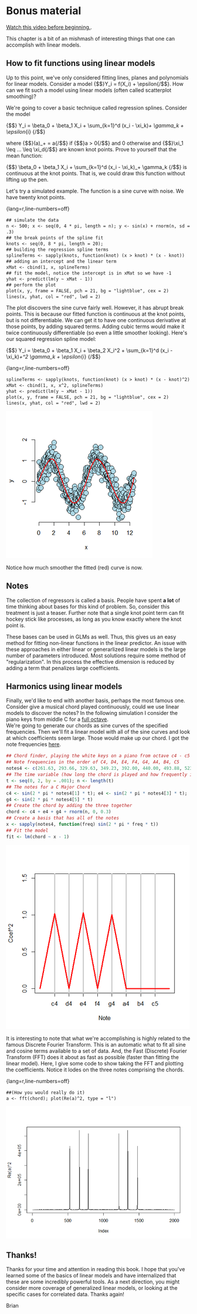 # Bonus material
[Watch this video before beginning.](https://youtu.be/DRKg33tmoAE).

This chapter is a bit of an mishmash of interesting things that one can accomplish with
linear models.

## How to fit functions using linear models
Up to this point, we've only considered fitting lines, planes and polynomials for
linear models.  Consider a model {$$}Y_i = f(X_i) + \epsilon{/$$}.
How can we fit such a model using linear models (often called scatterplot smoothing)?

We're going to cover a basic technique called regression splines. Consider the model

{$$}
Y_i = \beta_0 + \beta_1 X_i + \sum_{k=1}^d (x_i - \xi_k)_+ \gamma_k + \epsilon_{i}
{/$$}

where {$$}(a)_+ = a{/$$} if {$$}a > 0{/$$} and 0 otherwise and {$$}\xi_1 \leq ... \leq \xi_d{/$$}
are known knot points. Prove to yourself that the mean function:

{$$}
\beta_0 + \beta_1 X_i + \sum_{k=1}^d (x_i - \xi_k)_+ \gamma_k
{/$$}
is continuous at the knot points. That is, we could draw this function without lifting up the pen.

Let's try a simulated example. The function is a sine curve with noise. We have
twenty knot points.

{lang=r,line-numbers=off}
~~~
## simulate the data
n <- 500; x <- seq(0, 4 * pi, length = n); y <- sin(x) + rnorm(n, sd = .3)
## the break points of the spline fit
knots <- seq(0, 8 * pi, length = 20);
## building the regression spline terms
splineTerms <- sapply(knots, function(knot) (x > knot) * (x - knot))
## adding an intercept and the linear term
xMat <- cbind(1, x, splineTerms)
## fit the model, notice the intercept is in xMat so we have -1
yhat <- predict(lm(y ~ xMat - 1))
## perform the plot
plot(x, y, frame = FALSE, pch = 21, bg = "lightblue", cex = 2)
lines(x, yhat, col = "red", lwd = 2)
~~~

The plot discovers the sine curve fairly well. However, it has abrupt break points.
This is because our fitted function is continuous at the knot points, but is not
differentiable. We can get it to have one continuous derivative at those points,
by adding squared terms. Adding cubic terms would make it twice continuously differentiable
(so even a little smoother looking). Here's our squared regression spline model:

{$$}
  Y_i = \beta_0 + \beta_1 X_i + \beta_2 X_i^2 + \sum_{k=1}^d (x_i - \xi_k)_+^2 \gamma_k + \epsilon_{i}
{/$$}

{lang=r,line-numbers=off}
~~~
splineTerms <- sapply(knots, function(knot) (x > knot) * (x - knot)^2)
xMat <- cbind(1, x, x^2, splineTerms)
yhat <- predict(lm(y ~ xMat - 1))
plot(x, y, frame = FALSE, pch = 21, bg = "lightblue", cex = 2)
lines(x, yhat, col = "red", lwd = 2)
~~~

![Plot of the fit after adding the squared terms.](images/bonus2.png)

Notice how much smoother the fitted (red) curve is now.

## Notes
The collection of regressors is called a basis.
People have spent **a lot** of time thinking about bases for this kind of problem. So, consider this treatment is
just a teaser.  Further note that a single knot point term can fit hockey stick like processes, as long as you know exactly where
the knot point is.

These bases can be used in GLMs as well. Thus, this gives us an easy method for fitting non-linear functions
in the linear predictor. An issue with these approaches in either linear or generarlized linear models
 is the large number of parameters introduced. Most solutions require some method of "regularization". In
 this process the effective dimension is reduced by adding a term that penalizes large coefficients.

## Harmonics using linear models

Finally, we'd like to end with another basis, perhaps the most famous one.
Consider give a musical chord played continuously, could we use linear models
to discover the notes? In the following simulation I consider the piano keys
from middle C for a [full octave](https://en.wikipedia.org/wiki/Octave).  
We're going to generate our chords as sine curves of the specified frequencies.
Then we'll fit a linear model with all of the sine curves and look at which
coefficients seem large. Those would make up our chord. I got the note frequencies
[here](http://www.phy.mtu.edu/~suits/notefreqs.html).

```r
## Chord finder, playing the white keys on a piano from octave c4 - c5
## Note frequencies in the order of C4, D4, E4, F4, G4, A4, B4, C5
notes4 <- c(261.63, 293.66, 329.63, 349.23, 392.00, 440.00, 493.88, 523.25)
## The time variable (how long the chord is played and how frequently it is digitally sampled)
t <- seq(0, 2, by = .001); n <- length(t)
## The notes for a C Major Chord
c4 <- sin(2 * pi * notes4[1] * t); e4 <- sin(2 * pi * notes4[3] * t);
g4 <- sin(2 * pi * notes4[5] * t)
## Create the chord by adding the three together
chord <- c4 + e4 + g4 + rnorm(n, 0, 0.3)
## Create a basis that has all of the notes
x <- sapply(notes4, function(freq) sin(2 * pi * freq * t))
## Fit the model
fit <- lm(chord ~ x - 1)
```

![Plot of the fitted coefficients.](images/bonus3.png)

It is interesting to note that what we're accomplishing is highly related to the
famous Discrete Fourier Transform. This is an automatic what to fit all sine and
cosine terms available to a set of data. And, the Fast (Discrete) Fourier Transform (FFT)
does it about as fast as possible (faster than fitting the linear model). Here,
I give some code to show taking the FFT and plotting the coefficients. Notice it
lodes on the three notes comprising the chords.

{lang=r,line-numbers=off}
~~~
##(How you would really do it)
a <- fft(chord); plot(Re(a)^2, type = "l")
~~~

![Fit of the FFT to the data](images/bonus4.png)


## Thanks!

Thanks for your time and attention in reading this book. I hope that you've learned some of the basics
of linear models and have internalized that these are some incredibly powerful tools. As a next direction,
you might consider more coverage of generalized linear models, or looking at the specific cases for
correlated data. Thanks again!

Brian
